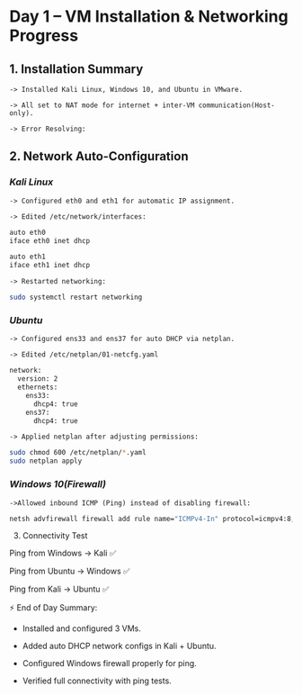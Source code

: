# **Day 1 – VM Installation & Networking Progress**

## 1. Installation Summary

    -> Installed Kali Linux, Windows 10, and Ubuntu in VMware.

    -> All set to NAT mode for internet + inter-VM communication(Host-only).

    -> Error Resolving:

## 2. Network Auto-Configuration

###     *Kali Linux*

    -> Configured eth0 and eth1 for automatic IP assignment.

    -> Edited /etc/network/interfaces:

```bash 
auto eth0
iface eth0 inet dhcp

auto eth1
iface eth1 inet dhcp
```
    -> Restarted networking:

```bash
sudo systemctl restart networking
```

###     *Ubuntu*

    -> Configured ens33 and ens37 for auto DHCP via netplan.

    -> Edited /etc/netplan/01-netcfg.yaml

```bash
network:
  version: 2
  ethernets:
    ens33:
      dhcp4: true
    ens37:
      dhcp4: true
```
    -> Applied netplan after adjusting permissions:

```bash
sudo chmod 600 /etc/netplan/*.yaml
sudo netplan apply
```

###     *Windows 10(Firewall)*

    ->Allowed inbound ICMP (Ping) instead of disabling firewall:

```bash
netsh advfirewall firewall add rule name="ICMPv4-In" protocol=icmpv4:8,any dir=in action=allow
```

3. Connectivity Test

Ping from Windows → Kali ✅

Ping from Ubuntu → Windows ✅

Ping from Kali → Ubuntu ✅

⚡ End of Day Summary:

- Installed and configured 3 VMs.

- Added auto DHCP network configs in Kali + Ubuntu.

- Configured Windows firewall properly for ping.

- Verified full connectivity with ping tests.